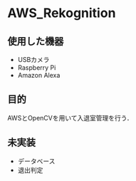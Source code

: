 # AWS_Rekognition

## 使用した機器
- USBカメラ
- Raspberry Pi
- Amazon Alexa

## 目的
AWSとOpenCVを用いて入退室管理を行う．
## 未実装
- データベース
- 退出判定
